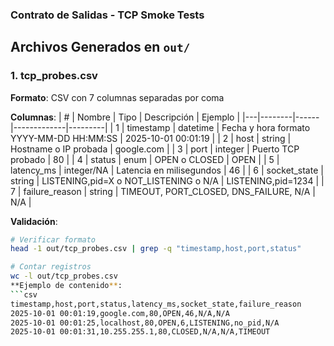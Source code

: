 ### Contrato de Salidas - TCP Smoke Tests

## Archivos Generados en `out/`

### 1. tcp_probes.csv

**Formato**: CSV con 7 columnas separadas por coma

**Columnas**:
| # | Nombre | Tipo | Descripción | Ejemplo |
|---|--------|------|-------------|---------|
| 1 | timestamp | datetime | Fecha y hora formato YYYY-MM-DD HH:MM:SS | 2025-10-01 00:01:19 |
| 2 | host | string | Hostname o IP probada | google.com |
| 3 | port | integer | Puerto TCP probado | 80 |
| 4 | status | enum | OPEN o CLOSED | OPEN |
| 5 | latency_ms | integer/NA | Latencia en milisegundos | 46 |
| 6 | socket_state | string | LISTENING,pid=X o NOT_LISTENING o N/A | LISTENING,pid=1234 |
| 7 | failure_reason | string | TIMEOUT, PORT_CLOSED, DNS_FAILURE, N/A | N/A |

**Validación**:
```bash
# Verificar formato
head -1 out/tcp_probes.csv | grep -q "timestamp,host,port,status"

# Contar registros
wc -l out/tcp_probes.csv
**Ejemplo de contenido**:
```csv
timestamp,host,port,status,latency_ms,socket_state,failure_reason
2025-10-01 00:01:19,google.com,80,OPEN,46,N/A,N/A
2025-10-01 00:01:25,localhost,80,OPEN,6,LISTENING,no_pid,N/A
2025-10-01 00:01:31,10.255.255.1,80,CLOSED,N/A,N/A,TIMEOUT
